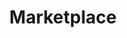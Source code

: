 ---
title: Marketplace
description: This series guides you through getting started on our marketplace.
---